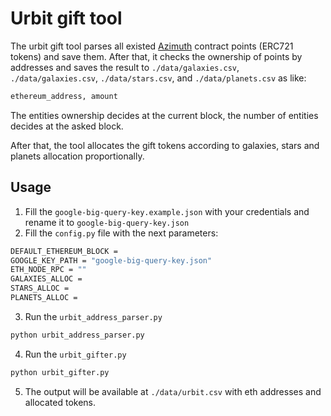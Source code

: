 # Urbit gift tool

The urbit gift tool parses all existed [Azimuth](https://etherscan.io/address/0x6ac07b7c4601b5ce11de8dfe6335b871c7c4dd4d) contract points (ERC721 tokens) and save them. After that, it checks the ownership of points by addresses and saves the result to `./data/galaxies.csv`,  `./data/galaxies.csv`, `./data/stars.csv`, and `./data/planets.csv` as like:

```bash
ethereum_address, amount
```

 The entities ownership decides at the current block, the number of entities decides at the asked block. 

After that, the tool allocates the gift tokens according to galaxies, stars and planets allocation proportionally.

## Usage

1. Fill the `google-big-query-key.example.json` with your credentials and rename it to `google-big-query-key.json`
2. Fill the `config.py` file with the next parameters:

```bash
DEFAULT_ETHEREUM_BLOCK =
GOOGLE_KEY_PATH = "google-big-query-key.json"
ETH_NODE_RPC = ""
GALAXIES_ALLOC =
STARS_ALLOC =
PLANETS_ALLOC =
```

3. Run the `urbit_address_parser.py`

```bash
python urbit_address_parser.py
```

4. Run the `urbit_gifter.py` 

```bash
python urbit_gifter.py
```

5. The output will be available at `./data/urbit.csv` with eth addresses and allocated tokens.